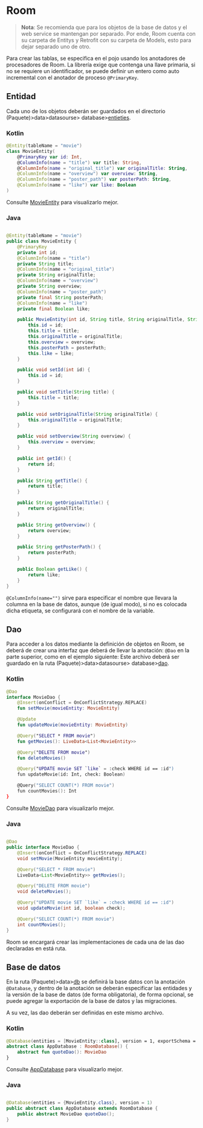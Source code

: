 # Room

> **Nota**: Se recomienda que para los objetos de la base de datos y el web service se mantengan por
> separado. Por ende, Room cuenta con su carpeta de Entitys y Retrofit con su carpeta de Models, esto
> para dejar separado uno de otro.

Para crear las tablas, se especifica en el pojo usando los anotadores de procesadores de Room. La
librería exige que contenga una llave primaria, si no se requiere un identificador, se puede definir
un entero como auto incremental con el anotador de proceso `@PrimaryKey`.

## Entidad

Cada uno de los objetos deberán ser guardados en el directorio (Paquete)>data>datasourse>
database>[entieties](../data/datasource/database/entities).

### Kotlin

```kotlin
@Entity(tableName = "movie")
class MovieEntity(
    @PrimaryKey var id: Int,
    @ColumnInfo(name = "title") var title: String,
    @ColumnInfo(name = "original_title") var originalTitle: String,
    @ColumnInfo(name = "overview") var overview: String,
    @ColumnInfo(name = "poster_path") var posterPath: String,
    @ColumnInfo(name = "like") var like: Boolean
)
```

Consulte [MovieEntity](../data/datasource/database/entities/MovieEntity.kt) para visualizarlo mejor.

### Java

```java

@Entity(tableName = "movie")
public class MovieEntity {
    @PrimaryKey
    private int id;
    @ColumnInfo(name = "title")
    private String title;
    @ColumnInfo(name = "original_title")
    private String originalTitle;
    @ColumnInfo(name = "overview")
    private String overview;
    @ColumnInfo(name = "poster_path")
    private final String posterPath;
    @ColumnInfo(name = "like")
    private final Boolean like;

    public MovieEntity(int id, String title, String originalTitle, String overview, String posterPath, Boolean like) {
        this.id = id;
        this.title = title;
        this.originalTitle = originalTitle;
        this.overview = overview;
        this.posterPath = posterPath;
        this.like = like;
    }

    public void setId(int id) {
        this.id = id;
    }

    public void setTitle(String title) {
        this.title = title;
    }

    public void setOriginalTitle(String originalTitle) {
        this.originalTitle = originalTitle;
    }

    public void setOverview(String overview) {
        this.overview = overview;
    }

    public int getId() {
        return id;
    }

    public String getTitle() {
        return title;
    }

    public String getOriginalTitle() {
        return originalTitle;
    }

    public String getOverview() {
        return overview;
    }

    public String getPosterPath() {
        return posterPath;
    }

    public Boolean getLike() {
        return like;
    }
}
```

`@ColumnInfo(name="")` sirve para especificar el nombre que llevara la columna en la base de datos,
aunque (de igual
modo), si no es colocada dicha etiqueta, se configurará con el nombre de la variable.

## Dao

Para acceder a los datos mediante la definición de objetos en Room, se deberá de crear una interfaz
que deberá de llevar
la anotación: `@Dao` en la parte superior, como en el ejemplo siguiente:
Este archivo deberá ser guardado en la ruta (Paquete)>data>datasourse>
database>[dao](../data/datasource/database/dao).

### Kotlin

```kotlin
@Dao
interface MovieDao {
    @Insert(onConflict = OnConflictStrategy.REPLACE)
    fun setMovie(movieEntity: MovieEntity)

    @Update
    fun updateMovie(movieEntity: MovieEntity)

    @Query("SELECT * FROM movie")
    fun getMovies(): LiveData<List<MovieEntity>>

    @Query("DELETE FROM movie")
    fun deleteMovies()

    @Query("UPDATE movie SET `like` = :check WHERE id == :id")
    fun updateMovie(id: Int, check: Boolean)

    @Query("SELECT COUNT(*) FROM movie")
    fun countMovies(): Int
}
```

Consulte [MovieDao](../data/datasource/database/dao/MovieDao.kt) para visualizarlo mejor.

### Java

```java

@Dao
public interface MovieDao {
    @Insert(onConflict = OnConflictStrategy.REPLACE)
    void setMovie(MovieEntity movieEntity);

    @Query("SELECT * FROM movie")
    LiveData<List<MovieEntity>> getMovies();

    @Query("DELETE FROM movie")
    void deleteMovies();

    @Query("UPDATE movie SET `like` = :check WHERE id == :id")
    void updateMovie(int id, boolean check);

    @Query("SELECT COUNT(*) FROM movie")
    int countMovies();
}
```

Room se encargará crear las implementaciones de cada una de las dao declaradas en está ruta.

## Base de datos

En la ruta (Paquete)>data>[db](../data) se definirá la base datos con la anotación `@Database`, y
dentro de la anotación
se deberán especificar las entidades y la versión de la base de datos (de forma obligatoria), de
forma opcional, se
puede agregar la exportación de la base de datos y las migraciones.

A su vez, las dao deberán ser definidas en este mismo archivo.

### Kotlin

```kotlin
@Database(entities = [MovieEntity::class], version = 1, exportSchema = true)
abstract class AppDatabase : RoomDatabase() {
    abstract fun quoteDao(): MovieDao
}
```

Consulte [AppDatabase](../data/db/AppDatabase.kt) para visualizarlo mejor.

### Java

```java

@Database(entities = {MovieEntity.class}, version = 1)
public abstract class AppDatabase extends RoomDatabase {
    public abstract MovieDao quoteDao();
}
```